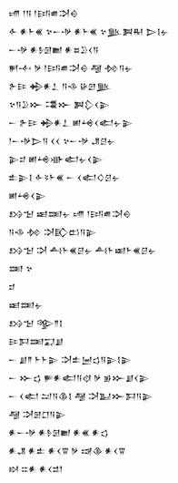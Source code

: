 <div class='block'>
<div class='line'>𒋬 𒁹𒀀 𒁹𒅀𒌑𒋫𒀪</div>
<div class='line'>𒅆 𒀭𒈨𒌍 𒆳𒀸𒋩 𒀭𒈨𒌍 𒆳𒆥𒀉𒊑 𒆕𒋙𒉡</div>
<div class='line'>𒀸𒋩 𒀭𒊩𒌆𒆤 𒀭𒊺𒊒𒌋𒀀</div>
<div class='line'>𒂍𒋾 𒃻 𒁹𒅀𒌑𒋫𒀪 𒆷 𒁵𒀀𒉡</div>
<div class='line'>𒉿𒄿 𒄈𒀭𒁇 𒀀𒈾 𒄩𒇻𒆥</div>
<div class='line'>𒆳𒀀𒊒𒁍 𒃮𒁍 𒀉𒁷𒌋𒉌</div>
<div class='line'>𒀸 𒉿𒄿 𒄈𒀭𒁇 𒅖𒆲𒌋𒅗𒉡𒉌</div>
<div class='line'>𒁹𒀸𒋩𒆕𒀀 𒌋𒌋 𒆳𒀸𒋩 𒂗𒆪𒉡</div>
<div class='line'>𒉌𒄑 𒅖𒆲𒀝𒅗𒉡𒌋𒉌</div>
<div class='line'>𒉺𒉌𒋙 𒅆𒂟𒈨𒌍 𒀸 𒌋𒅗𒄭𒆪𒉡</div>
<div class='line'>𒅖𒆲𒌋𒉌</div>
<div class='line'>𒋳𒈠 𒀜𒌅𒉡 𒋬 𒁹𒅀𒌑𒋫𒀪</div>
<div class='line'>𒀀𒈾 𒁵 𒋫𒃼𒆗𒀀𒉌</div>
<div class='line'>𒋳𒈠 𒋫 𒋀𒈨𒌍𒆪𒉡 𒋀𒈨𒀜𒈨𒌍𒆪𒉡</div>
<div class='line'>𒌅 𒆳</div>
<div class='line'>𒄑</div>
<div class='line'>𒀜𒌅𒉡</div>
<div class='line'>𒋳𒈠 𒄊𒈫𒋙</div>
<div class='line'>𒄿𒁕𒌅𒍑𒋗</div>
<div class='line'>𒀸 𒋗𒈫 𒈨𒈨𒉌 𒋫𒉺𒅁𒌓𒀀𒉌𒋙𒉌</div>
<div class='line'>𒀸 𒁍𒌓 𒊓𒀭𒅗𒀀𒋼 𒃻 𒂊𒁍𒋗𒌋𒉌</div>
<div class='line'>𒀸 𒌋𒅗 𒁺𒀀𒆠𒋙 𒆷 𒋫𒆏𒁍𒁕𒀀𒉌</div>
<div class='line'>𒆷 𒋫𒇡𒆸𒀀𒉌</div>
<div class='line'>𒀭𒀸𒋩 𒀭𒊩𒌆𒆤 𒀭𒌍 𒀭𒌓</div>
<div class='line'>𒀭𒂗 𒀭𒉺 𒀭𒌋𒐊 𒃻 𒀏𒆠 𒀭𒌋𒐊</div>
<div class='line'>𒊭 𒇹𒀭 𒀭𒌋𒄥</div>
</div>